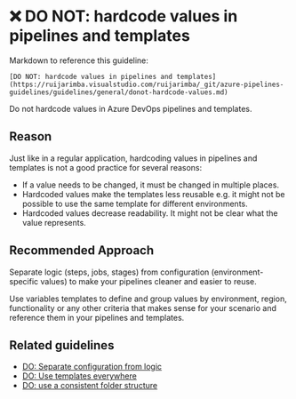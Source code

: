 # ❌ DO NOT: hardcode values in pipelines and templates

Markdown to reference this guideline:

```plaintext
[DO NOT: hardcode values in pipelines and templates](https://ruijarimba.visualstudio.com/ruijarimba/_git/azure-pipelines-guidelines/guidelines/general/donot-hardcode-values.md)
```

Do not hardcode values in Azure DevOps pipelines and templates.

## Reason

Just like in a regular application, hardcoding values in pipelines and templates
is not a good practice for several reasons:

- If a value needs to be changed, it must be changed in multiple places.
- Hardcoded values make the templates less reusable e.g. it might not be
possible to use the same template for different environments.
- Hardcoded values decrease readability. It might not be clear what the value represents.

## Recommended Approach

Separate logic (steps, jobs, stages) from configuration (environment-specific
values) to make your pipelines cleaner and easier to reuse.

Use variables templates to define and group values by environment, region,
functionality or any other criteria that makes sense for your scenario and
reference them in your pipelines and templates.

## Related guidelines

- [DO: Separate configuration from logic](../variables/do-separate-configuration.md)
- [DO: Use templates everywhere](../general/do-templates-everywhere.md)
- [DO: use a consistent folder structure](../general/do-folder-structure.md)
